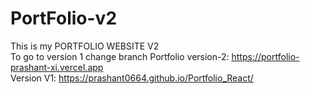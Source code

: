 # PortFolio-v2
This is my PORTFOLIO WEBSITE V2
<br/>
To go to version 1 change branch
Portfolio version-2: https://portfolio-prashant-xi.vercel.app <br/> Version V1: https://prashant0664.github.io/Portfolio_React/
